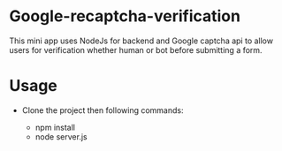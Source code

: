 # Google-recaptcha-verification
This mini app uses NodeJs for backend and Google captcha api to allow users for verification whether human or bot before submitting a form.

# Usage

- Clone the project then following commands:

  - npm install
  - node server.js
